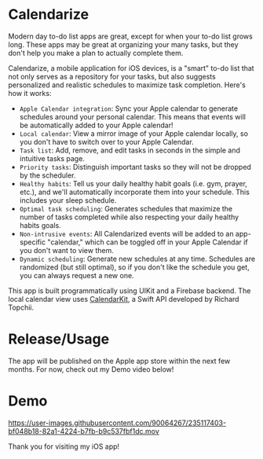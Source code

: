 # Calendarize

Modern day to-do list apps are great, except for when your to-do list grows long. These apps may be great at organizing your many tasks, but they don't help you make a plan to actually complete them.

Calendarize, a mobile application for iOS devices, is a "smart" to-do list that not only serves as a repository for your tasks, but also suggests personalized and realistic schedules to maximize task completion. Here's how it works:

- `Apple Calendar integration`: Sync your Apple calendar to generate schedules around your personal calendar. This means that events will be automatically added to your Apple calendar!
- `Local calendar`: View a mirror image of your Apple calendar locally, so you don't have to switch over to your Apple Calendar.
- `Task list`: Add, remove, and edit tasks in seconds in the simple and intuitive tasks page.
- `Priority tasks`: Distinguish important tasks so they will not be dropped by the scheduler.
- `Healthy habits`: Tell us your daily healthy habit goals (i.e. gym, prayer, etc.), and we'll automatically incorporate them into your schedule. This includes your sleep schedule.
- `Optimal task scheduling`: Generates schedules that maximize the number of tasks completed while also respecting your daily healthy habits goals.
- `Non-intrusive events`: All Calendarized events will be added to an app-specific "calendar," which can be toggled off in your Apple Calendar if you don't want to view them.
- `Dynamic scheduling`: Generate new schedules at any time. Schedules are randomized (but still optimal), so if you don't like the schedule you get, you can always request a new one.

This app is built programmatically using UIKit and a Firebase backend. The local calendar view uses [CalendarKit](https://github.com/richardtop/CalendarKit), a Swift API developed by Richard Topchii.

# Release/Usage
The app will be published on the Apple app store within the next few months. For now, check out my Demo video below!

# Demo
https://user-images.githubusercontent.com/90064267/235117403-bf048b18-82a1-4224-b7fb-b9c537fbf1dc.mov

Thank you for visiting my iOS app!
